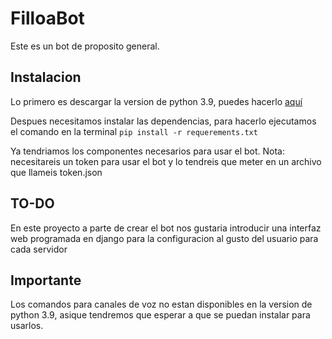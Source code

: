 # FilloaBot
Este es un bot de proposito general.

## Instalacion
Lo primero es descargar la version de python 3.9, puedes hacerlo [aquí](http://www.python.org/downloads/ "aquí")

Despues necesitamos instalar las dependencias, para hacerlo
ejecutamos el comando en la terminal `pip install -r requerements.txt`

Ya tendriamos los componentes necesarios para usar el bot. Nota: necesitareis un token para usar el bot y lo tendreis que meter en un archivo que llameis token.json 

## TO-DO
En este proyecto a parte de crear el bot nos gustaria introducir una interfaz web programada en django para la configuracion al gusto del usuario para cada servidor

## Importante
Los comandos para canales de voz no estan disponibles en la version de python 3.9, asique tendremos que esperar a que se puedan instalar para usarlos.
